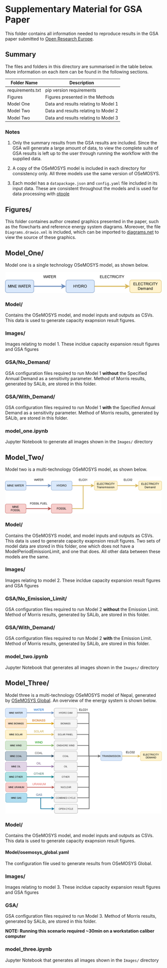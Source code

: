 # Supplementary Material for GSA Paper

This folder contains all information needed to reproduce results in the GSA paper 
submitted to [Open Research Europe](https://open-research-europe.ec.europa.eu/). 

## Summary

The files and folders in this directory are summarised in the table below. 
More information on each item can be found in the following sections. 

| Folder Name      | Description                          |
|------------------|--------------------------------------|
| requirements.txt | pip version requirements             |
| Figures          | Figures presented in the Methods     |
| Model One        | Data and results relating to Model 1 |
| Model Two        | Data and results relating to Model 2 |
| Model Two        | Data and results relating to Model 3 |

### Notes

1. Only the summary results from the GSA results are included. Since the GSA will generate a large amount of data, to view the complete suite of GSA results is left up to the user through running the workflow with the supplied data. 

2. A copy of the OSeMOSYS model is included in each directory for consistency only. 
All three models use the same version of OSeMOSYS.

3. Each model has a `datapackage.json` and `config.yaml` file included in its
input data. These are consistent throughout the models and is used for data 
processing with [otoole](https://otoole.readthedocs.io/)

## Figures/

This folder containes author created graphics presented in the paper, such as the 
flowcharts and reference energy system diagrams. Moreover, the file `Diagrams.drawio.xml` 
is included, which can be imported to [diagrams.net](https://www.diagrams.net/)
to view the source of these graphics. 

## Model_One/ 

Model one is a single technology OSeMOSYS model, as shown below.

![Model_One](./Figures/Model_1.jpg)

### Model/

Contains the OSeMOSYS model, and model inputs and outputs as CSVs. This data 
is used to generate capacity exapnsion result figures. 

### Images/ 

Images relating to model 1. These incldue capacity expansion result figures and GSA 
figures

### GSA/No_Demand/

GSA configuration files required to run Model 1 **without**  the Specified Annual 
Demand as a sensitivity parameter. Method of Morris results, generated by SALib, are 
stored in this folder.  

### GSA/With_Demand/

GSA configuration files required to run Model 1 **with**  the Specified Annual 
Demand as a sensitivity parameter. Method of Morris results, generated by SALib, are 
stored in this folder.  

### model_one.ipynb

Jupyter Notebook to generate all images shown in the `Images/` directory

## Model_Two/

Model two is a multi-technology OSeMOSYS model, as shown below.

![Model_Two](./Figures/Model_2.jpg)

### Model/

Contains the OSeMOSYS model, and model inputs and outputs as CSVs. This data 
is used to generate capacity exapnsion result figures. 
Two sets of model data are stored in this folder, one which 
does not have a ModelPeriodEmissionLimit, and one that does. All other data between 
these models are the same.

### Images/ 

Images relating to model 2. These incldue capacity expansion result figures and GSA 
figures

### GSA/No_Emission_Limit/

GSA configuration files required to run Model 2 **without** the Emission Limit. 
Method of Morris results, generated by SALib, are stored in this folder.  

### GSA/With_Demand/

GSA configuration files required to run Model 2 **with**  the Emission Limit. 
Method of Morris results, generated by SALib, are stored in this folder.  

### model_two.ipynb

Jupyter Notebook that generates all images shown in the `Images/` directory

## Model_Three/

Model three is a multi-technology OSeMOSYS model of Nepal, generated by 
[OSeMOSYS Global](https://osemosys-global.readthedocs.io). An overview of the 
energy system is shown below.

![Model_Three](./Figures/Model_3.jpg)

### Model/

Contains the OSeMOSYS model, and model inputs and outputs as CSVs. This data 
is used to generate capacity exapnsion result figures. 

#### Model/osemosys_global.yaml

The configuration file used to generate results from OSeMOSYS Global. 

### Images/ 

Images relating to model 3. These incldue capacity expansion result figures and GSA 
figures

### GSA/

GSA configuration files required to run Model 3. Method of Morris results, 
generated by SALib, are stored in this folder. 

**NOTE: Running this scenario required ~30min on a workstation caliber computer**

### model_three.ipynb

Jupyter Notebook that generates all images shown in the `Images/` directory